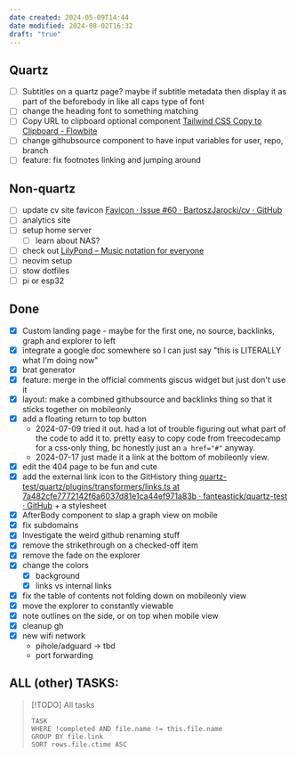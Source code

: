 ```yaml
---
date created: 2024-05-09T14:44
date modified: 2024-08-02T16:32
draft: "true"
---
```

## Quartz

- [ ] Subtitles on a quartz page? maybe if subtitle metadata then display it as part of the beforebody in like all caps type of font
- [ ] change the heading font to something matching
- [ ] Copy URL to clipboard optional component [Tailwind CSS Copy to Clipboard - Flowbite](https://flowbite.com/docs/components/clipboard/)
- [ ] change githubsource component to have input variables for user, repo, branch
- [ ] feature: fix footnotes linking and jumping around
## Non-quartz
- [ ] update cv site favicon [Favicon · Issue #60 · BartoszJarocki/cv · GitHub](https://github.com/BartoszJarocki/cv/issues/60) 
- [ ] analytics site
- [ ] setup home server
	- [ ] learn about NAS?
- [ ] check out [LilyPond – Music notation for everyone](https://lilypond.org/) 
- [ ] neovim setup
- [ ] stow dotfiles
- [ ] pi or esp32

## Done
- [x] Custom landing page - maybe for the first one, no source, backlinks, graph and explorer to left
- [x] integrate a google doc somewhere so I can just say "this is LITERALLY what I'm doing now"
- [x] brat generator
- [x] feature: merge in the official comments giscus widget but just don't use it
- [x] layout: make a combined githubsource and backlinks thing so that it sticks together on mobileonly
- [x] add a floating return to top button
	- 2024-07-09 tried it out. had a lot of trouble figuring out what part of the code to add it to. pretty easy to copy code from freecodecamp for a css-only thing, bc honestly just an `a href="#"` anyway.
	- 2024-07-17 just made it a link at the bottom of mobileonly view. 
- [x] edit the 404 page to be fun and cute
- [x] add the external link icon to the GitHistory thing [quartz-test/quartz/plugins/transformers/links.ts at 7a482cfe7772142f6a6037d81e1ca44ef971a83b · fanteastick/quartz-test · GitHub](https://github.com/fanteastick/quartz-test/blob/7a482cfe7772142f6a6037d81e1ca44ef971a83b/quartz/plugins/transformers/links.ts#L68) + a stylesheet
- [x] AfterBody component to slap a graph view on mobile
- [x] fix subdomains
- [x] Investigate the weird github renaming stuff
- [x] remove the strikethrough on a checked-off item
- [x] remove the fade on the explorer
- [x] change the colors
	- [x] background
	- [x] links vs internal links
- [x] fix the table of contents not folding down on mobileonly view
- [x] move the explorer to constantly viewable
- [x] note outlines on the side, or on top when mobile view
- [x] cleanup gh
- [x] new wifi network
	- pihole/adguard -> tbd
	- port forwarding

## ALL (other) TASKS:

 > [!TODO] All tasks
> ```dataview
> TASK
> WHERE !completed AND file.name != this.file.name
> GROUP BY file.link
> SORT rows.file.ctime ASC
> ``` 
